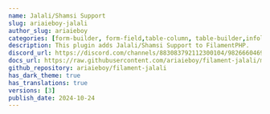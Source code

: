 ```yaml
---
name: Jalali/Shamsi Support
slug: ariaieboy-jalali
author_slug: ariaieboy
categories: [form-builder, form-field,table-column, table-builder,infolist-entry]
description: This plugin adds Jalali/Shamsi Support to FilamentPHP.
discord_url: https://discord.com/channels/883083792112300104/982666046945235004
docs_url: https://raw.githubusercontent.com/ariaieboy/filament-jalali/main/README.md
github_repository: ariaieboy/filament-jalali
has_dark_theme: true
has_translations: true
versions: [3]
publish_date: 2024-10-24
---
```


